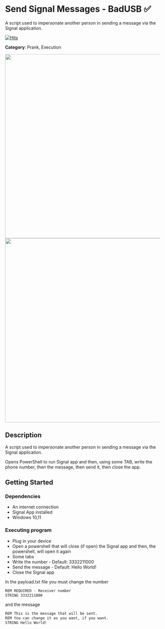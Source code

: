 # Send Signal Messages - BadUSB ✅

A script used to impersonate another person in sending a message via the Signal application.

[![Hits](https://hits.seeyoufarm.com/api/count/incr/badge.svg?url=https%3A%2F%2Fgithub.com%2Faleff-github%2Fmy-flipper-shits&count_bg=%233C3C3C&title_bg=%233C3C3C&icon=linux.svg&icon_color=%23FFFFFF&title=views&edge_flat=false)](https://github.com/aleff-github/my-flipper-shits)

**Category**: Prank, Execution

<div align=center>

<img src="https://github.com/aleff-github/my-flipper-shits/blob/main/img/logo-repository-2_0.gif" width="600" /><br><img src="https://github.com/aleff-github/my-flipper-shits/blob/main/img/DISCLAIMER.png" width="600" />

</div>

## Description

A script used to impersonate another person in sending a message via the Signal application.

Opens PowerShell to run Signal app and then, using some TAB, write the phone number, then the message, then send it, then close the app.

## Getting Started

### Dependencies

* An internet connection
* Signal App installed
* Windows 10,11

### Executing program

* Plug in your device
* Open a powershell that will close (if open) the Signal app and then, the powershell, will open it again
* Some tabs
* Write the number - Default: 3332211000
* Send the message - Default: Hello World!
* Close the Signal app

In the payload.txt file you must change the number
```txt
REM REQUIRED - Receiver number
STRING 3332211000
```

and the message
```txt
REM This is the message that will be sent.
REM You can change it as you want, if you want.
STRING Hello World!
```
